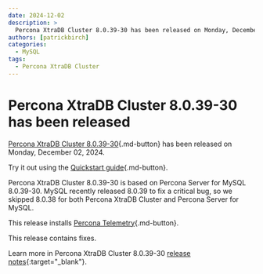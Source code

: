 ```yaml
---
date: 2024-12-02
description: >
  Percona XtraDB Cluster 8.0.39-30 has been released on Monday, December 02, 2024.
authors: [patrickbirch]
categories:
  - MySQL
tags:
  - Percona XtraDB Cluster
---
```


# Percona XtraDB Cluster 8.0.39-30 has been released

<!-- more -->

[Percona XtraDB Cluster 8.0.39-30](https://docs.percona.com/percona-xtradb-cluster/8.0/){.md-button} has been released on Monday, December 02, 2024.

Try it out using the [Quickstart guide](https://docs.percona.com/percona-xtradb-cluster/8.0/quickstart-overview.html){.md-button}.

Percona XtraDB Cluster 8.0.39-30 is based on Percona Server for MySQL 8.0.39-30. MySQL recently released 8.0.39 to fix a critical bug, so we skipped 8.0.38 for both Percona XtraDB Cluster and Percona Server for MySQL.

This release installs [Percona Telemetry](https://docs.percona.com/percona-xtradb-cluster/8.0/telemetry.html){.md-button}.

This release contains fixes.

Learn more in Percona XtraDB Cluster 8.0.39-30 [release notes](https://docs.percona.com/percona-xtradb-cluster/8.0/release-notes/8.0.39-30.html){:target="_blank"}.

